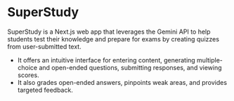 # SuperStudy

SuperStudy is a Next.js web app that leverages the Gemini API to help students test their knowledge and prepare for exams by creating quizzes from user-submitted text.
- It offers an intuitive interface for entering content, generating multiple-choice and open-ended questions, submitting responses, and viewing scores. 
- It also grades open-ended answers, pinpoints weak areas, and provides targeted feedback.
